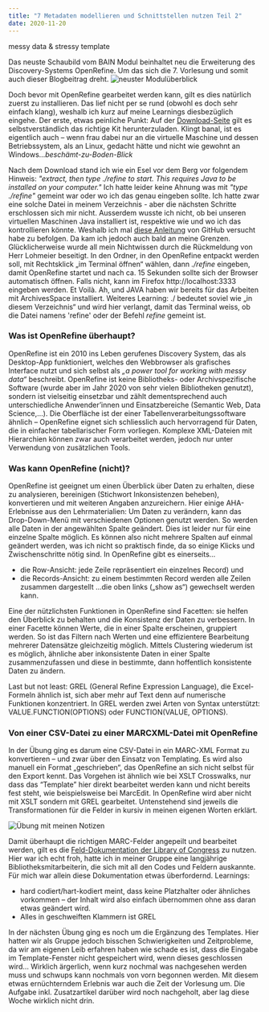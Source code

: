```yaml
---
title: "7 Metadaten modellieren und Schnittstellen nutzen Teil 2"
date: 2020-11-20
---
```

messy data & stressy template

Das neuste Schaubild vom BAIN Modul beinhaltet neu die Erweiterung des Discovery-Systems OpenRefine. Um das sich die 7. Vorlesung und somit auch dieser Blogbeitrag dreht.
![neuster Modulüberblick](https://pad.gwdg.de/uploads/upload_3397b1411b4205df59374eff374e81a8.png)

Doch bevor mit OpenRefine gearbeitet werden kann, gilt es dies natürlich zuerst zu installieren. Das lief nicht per se rund (obwohl es doch sehr einfach klang), weshalb ich kurz auf meine Learnings diesbezüglich eingehe. Der erste, etwas peinliche Punkt: Auf der [Download-Seite](https://openrefine.org/download.html) gilt es selbstverständlich das richtige Kit herunterzuladen. Klingt banal, ist es eigentlich auch – wenn frau dabei nur an die virtuelle Maschine und dessen Betriebssystem, als an Linux, gedacht hätte und nicht wie gewohnt an Windows…*beschämt-zu-Boden-Blick*

Nach dem Download stand ich wie ein Esel vor dem Berg vor folgendem Hinweis:
_"extract, then type ./refine to start. This requires Java to be installed on your computer."_
Ich hatte leider keine Ahnung was mit _"type ./refine"_ gemeint war oder wo ich das genau eingeben sollte. Ich hatte zwar eine solche Datei in meinem Verzeichnis - aber die nächsten Schritte erschlossen sich mir nicht. Ausserdem wusste ich nicht, ob bei unseren virtuellen Maschinen Java installiert ist, respektive wie und wo ich das kontrollieren könnte. Weshalb ich mal [diese Anleitung](https://github.com/OpenRefine/OpenRefine/wiki/Installation-Instructions) von GitHub versucht habe zu befolgen. Da kam ich jedoch auch bald an meine Grenzen. Glücklicherweise wurde all mein Nichtwissen durch die Rückmeldung von Herr Lohmeier beseitigt. In den Ordner, in den OpenRefine entpackt werden soll, mit Rechtsklick „im Terminal öffnen“ wählen, dann _./refine_ eingeben, damit OpenRefine startet und nach ca. 15 Sekunden sollte sich der Browser automatisch öffnen. Falls nicht, kann im Firefox http://localhost:3333 eingeben werden. Et Voilà. Ah, und JAVA haben wir bereits für das Arbeiten mit ArchivesSpace installiert. 
Weiteres Learning: ./ bedeutet soviel wie „in diesem Verzeichnis“ und wird hier verlangt, damit das Terminal weiss, ob die Datei namens 'refine' oder der Befehl _refine_ gemeint ist. 

### Was ist OpenRefine überhaupt?
OpenRefine ist ein 2010 ins Leben gerufenes Discovery System, das als Desktop-App funktioniert, welches den Webbrowser als grafisches Interface nutzt und sich selbst als _„a power tool for working with messy data“_ beschreibt. OpenRefine ist keine Bibliotheks- oder Archivspezifische Software (wurde aber im Jahr 2020 von sehr vielen Bibliotheken genutzt), sondern ist vielseitig einsetzbar und zählt dementsprechend auch unterschiedliche Anwender’innen und Einsatzbereiche (Semantic Web, Data Science,…). Die Oberfläche ist der einer Tabellenverarbeitungssoftware ähnlich – OpenRefine eignet sich schliesslich auch hervorragend für Daten, die in einfacher tabellarischer Form vorliegen. Komplexe XML-Dateien mit Hierarchien können zwar auch verarbeitet werden, jedoch nur unter Verwendung von zusätzlichen Tools. 

### Was kann OpenRefine (nicht)?
OpenRefine ist geeignet um einen Überblick über Daten zu erhalten, diese zu analysieren, bereinigen (Stichwort Inkonsistenzen beheben), konvertieren und mit weiteren Angaben anzureichern. Hier einige AHA-Erlebnisse aus den Lehrmaterialien:
Um Daten zu verändern, kann das Drop-Down-Menü mit verschiedenen Optionen genutzt werden. So werden alle Daten in der angewählten Spalte geändert. Dies ist leider nur für eine einzelne Spalte möglich. Es können also nicht mehrere Spalten auf einmal geändert werden, was ich nicht so praktisch finde, da so einige Klicks und Zwischenschritte nötig sind.
In OpenRefine gibt es einerseits...  
+ die Row-Ansicht: jede Zeile repräsentiert ein einzelnes Record) und 
+ die Records-Ansicht: zu einem bestimmten Record werden alle Zeilen zusammen dargestellt
...die oben links („show as“) gewechselt werden kann. 

Eine der nützlichsten Funktionen in OpenRefine sind Facetten: sie helfen den Überblick zu behalten und die Konsistenz der Daten zu verbessern. In einer Facette können Werte, die in einer Spalte erscheinen, gruppiert werden. So ist das Filtern nach Werten und eine effizientere Bearbeitung mehrerer Datensätze gleichzeitig möglich. Mittels Clustering wiederum ist es möglich, ähnliche aber inkonsistente Daten in einer Spalte zusammenzufassen und diese in bestimmte, dann hoffentlich konsistente Daten zu ändern.

Last but not least: 
GREL (General Refine Expression Language), die Excel-Formeln ähnlich ist, sich aber mehr auf Text denn auf numerische Funktionen konzentriert. In GREL werden zwei Arten von Syntax unterstützt: VALUE.FUNCTION(OPTIONS) oder FUNCTION(VALUE, OPTIONS).

### Von einer CSV-Datei zu einer MARCXML-Datei mit OpenRefine
In der Übung ging es darum eine CSV-Datei in ein MARC-XML Format zu konvertieren – und zwar über den Einsatz von Templating. Es wird also manuell ein Format „geschrieben“, das OpenRefine an sich nicht selbst für den Export kennt. Das Vorgehen ist ähnlich wie bei XSLT Crosswalks, nur dass das “Template” hier direkt bearbeitet werden kann und nicht bereits fest steht, wie beispielsweise bei MarcEdit. In OpenRefine wird aber nicht mit XSLT sondern mit GREL gearbeitet. Untenstehend sind jeweils die Transformationen für die Felder in kursiv in meinen eigenen Worten erklärt.

![Übung mit meinen Notizen]()

Damit überhaupt die richtigen MARC-Felder angepeilt und bearbeitet werden, gilt es die [Feld-Dokumentation der Library of Congress](https://www.loc.gov/marc/bibliographic/) zu nutzen. Hier war ich echt froh, hatte ich in meiner Gruppe eine langjährige Bibliotheksmitarbeiterin, die sich mit all den Codes und Feldern auskannte. Für mich war allein diese Dokumentation etwas überfordernd. 
Learnings: 
-	hard codiert/hart-kodiert meint, dass keine Platzhalter oder ähnliches vorkommen – der   Inhalt wird also einfach übernommen ohne ass daran etwas geändert wird. 
-	Alles in geschweiften Klammern ist GREL 

In der nächsten Übung ging es noch um die Ergänzung des Templates. Hier hatten wir als Gruppe jedoch bisschen Schwierigkeiten und Zeitprobleme, da wir am eigenen Leib erfahren haben wie schade es ist, dass die Eingabe im Template-Fenster nicht gespeichert wird, wenn dieses geschlossen wird… Wirklich ärgerlich, wenn kurz nochmal was nachgesehen werden muss und schwups kann nochmals von vorn begonnen werden. 
Mit diesem etwas ernüchterndem Erlebnis war auch die Zeit der Vorlesung um. Die Aufgabe inkl. Zusatzartikel darüber wird noch nachgeholt, aber lag diese Woche wirklich nicht drin.

